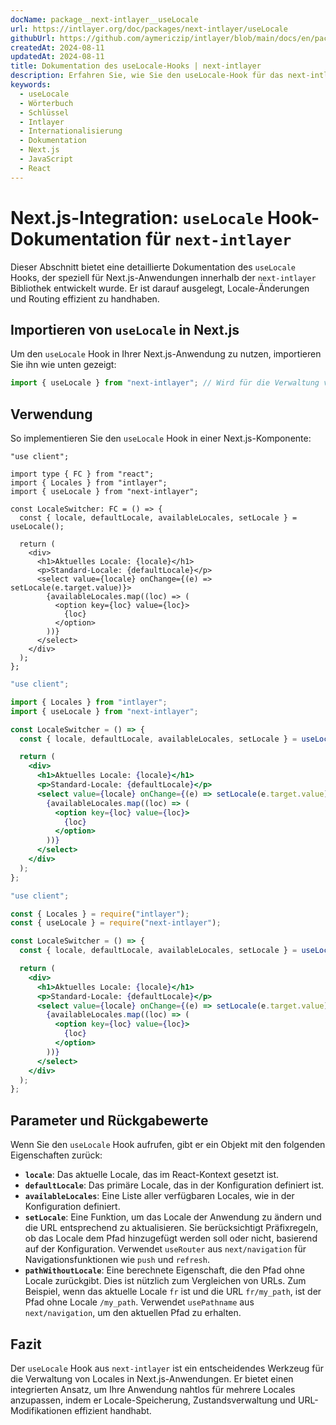 ```yaml
---
docName: package__next-intlayer__useLocale
url: https://intlayer.org/doc/packages/next-intlayer/useLocale
githubUrl: https://github.com/aymericzip/intlayer/blob/main/docs/en/packages/next-intlayer/useLocale.md
createdAt: 2024-08-11
updatedAt: 2024-08-11
title: Dokumentation des useLocale-Hooks | next-intlayer
description: Erfahren Sie, wie Sie den useLocale-Hook für das next-intlayer-Paket verwenden
keywords:
  - useLocale
  - Wörterbuch
  - Schlüssel
  - Intlayer
  - Internationalisierung
  - Dokumentation
  - Next.js
  - JavaScript
  - React
---
```


# Next.js-Integration: `useLocale` Hook-Dokumentation für `next-intlayer`

Dieser Abschnitt bietet eine detaillierte Dokumentation des `useLocale` Hooks, der speziell für Next.js-Anwendungen innerhalb der `next-intlayer` Bibliothek entwickelt wurde. Er ist darauf ausgelegt, Locale-Änderungen und Routing effizient zu handhaben.

## Importieren von `useLocale` in Next.js

Um den `useLocale` Hook in Ihrer Next.js-Anwendung zu nutzen, importieren Sie ihn wie unten gezeigt:

```javascript
import { useLocale } from "next-intlayer"; // Wird für die Verwaltung von Locales und Routing in Next.js verwendet
```

## Verwendung

So implementieren Sie den `useLocale` Hook in einer Next.js-Komponente:

```tsx fileName="src/components/LocaleSwitcher.tsx" codeFormat="typescript"
"use client";

import type { FC } from "react";
import { Locales } from "intlayer";
import { useLocale } from "next-intlayer";

const LocaleSwitcher: FC = () => {
  const { locale, defaultLocale, availableLocales, setLocale } = useLocale();

  return (
    <div>
      <h1>Aktuelles Locale: {locale}</h1>
      <p>Standard-Locale: {defaultLocale}</p>
      <select value={locale} onChange={(e) => setLocale(e.target.value)}>
        {availableLocales.map((loc) => (
          <option key={loc} value={loc}>
            {loc}
          </option>
        ))}
      </select>
    </div>
  );
};
```

```jsx fileName="src/components/LocaleSwitcher.mjx" codeFormat="esm"
"use client";

import { Locales } from "intlayer";
import { useLocale } from "next-intlayer";

const LocaleSwitcher = () => {
  const { locale, defaultLocale, availableLocales, setLocale } = useLocale();

  return (
    <div>
      <h1>Aktuelles Locale: {locale}</h1>
      <p>Standard-Locale: {defaultLocale}</p>
      <select value={locale} onChange={(e) => setLocale(e.target.value)}>
        {availableLocales.map((loc) => (
          <option key={loc} value={loc}>
            {loc}
          </option>
        ))}
      </select>
    </div>
  );
};
```

```jsx fileName="src/components/LocaleSwitcher.csx" codeFormat="commonjs"
"use client";

const { Locales } = require("intlayer");
const { useLocale } = require("next-intlayer");

const LocaleSwitcher = () => {
  const { locale, defaultLocale, availableLocales, setLocale } = useLocale();

  return (
    <div>
      <h1>Aktuelles Locale: {locale}</h1>
      <p>Standard-Locale: {defaultLocale}</p>
      <select value={locale} onChange={(e) => setLocale(e.target.value)}>
        {availableLocales.map((loc) => (
          <option key={loc} value={loc}>
            {loc}
          </option>
        ))}
      </select>
    </div>
  );
};
```

## Parameter und Rückgabewerte

Wenn Sie den `useLocale` Hook aufrufen, gibt er ein Objekt mit den folgenden Eigenschaften zurück:

- **`locale`**: Das aktuelle Locale, das im React-Kontext gesetzt ist.
- **`defaultLocale`**: Das primäre Locale, das in der Konfiguration definiert ist.
- **`availableLocales`**: Eine Liste aller verfügbaren Locales, wie in der Konfiguration definiert.
- **`setLocale`**: Eine Funktion, um das Locale der Anwendung zu ändern und die URL entsprechend zu aktualisieren. Sie berücksichtigt Präfixregeln, ob das Locale dem Pfad hinzugefügt werden soll oder nicht, basierend auf der Konfiguration. Verwendet `useRouter` aus `next/navigation` für Navigationsfunktionen wie `push` und `refresh`.
- **`pathWithoutLocale`**: Eine berechnete Eigenschaft, die den Pfad ohne Locale zurückgibt. Dies ist nützlich zum Vergleichen von URLs. Zum Beispiel, wenn das aktuelle Locale `fr` ist und die URL `fr/my_path`, ist der Pfad ohne Locale `/my_path`. Verwendet `usePathname` aus `next/navigation`, um den aktuellen Pfad zu erhalten.

## Fazit

Der `useLocale` Hook aus `next-intlayer` ist ein entscheidendes Werkzeug für die Verwaltung von Locales in Next.js-Anwendungen. Er bietet einen integrierten Ansatz, um Ihre Anwendung nahtlos für mehrere Locales anzupassen, indem er Locale-Speicherung, Zustandsverwaltung und URL-Modifikationen effizient handhabt.

